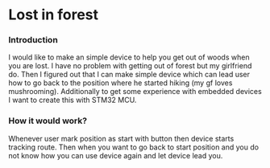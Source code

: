 # Lost in forest

### Introduction

I would like to make an simple device to help you get out of woods when you are lost. I have no problem with getting out of forest but my girlfriend do.
Then I figured out that I can make simple device which can lead user how to go back to the position where he started hiking (my gf loves mushrooming).
Additionally to get some experience with embedded devices I want to create this with STM32 MCU.

### How it would work?

Whenever user mark position as start with button then device starts tracking route. Then when you want to go back to start position and you do not know how you can use device again and let device lead you.